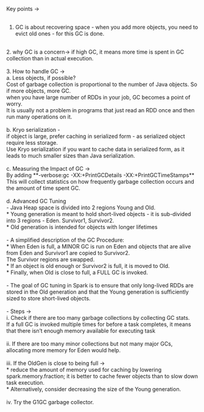 
Key points -> <br>
 <br>
1. GC is about recovering space - when you add more objects, you need to evict old ones - for this GC is done. <br>
 <br>
2. why GC is a concern-> if high GC, it means more time is spent in GC collection than in actual execution. <br>
 <br>
3. How to handle GC -> <br>
a. Less objects, if possible? <br>
Cost of garbage collection is proportional to the number of Java objects. So if more objects, more GC. <br>
when you have large number of RDDs in your job, GC becomes a point of worry. <br>
It is usually not a problem in programs that just read an RDD once and then run many operations on it. <br>
 <br>
b. Kryo serialization - <br>
if object is large, prefer caching in serialized form - as serialized object require less storage. <br>
Use Kryo serialization if you want to cache data in serialized form, as it leads to much smaller sizes than Java serialization. <br>
 <br>
c. Measuring the Impact of GC -> <br>
By  adding **-verbose:gc -XX:+PrintGCDetails -XX:+PrintGCTimeStamps**  <br>
This will collect statistics on how frequently garbage collection occurs and the amount of time spent GC. <br>
 <br>
d. Advanced GC Tuning <br>
- Java Heap space is divided into 2 regions Young and Old. <br> 
	* Young generation is meant to hold short-lived objects - it is sub-divided into 3 regions - Eden. Survivor1, Survivor2. <br>
	* Old generation is intended for objects with longer lifetimes <br>
 <br>
- A simplified description of the GC Procedure:  <br>
	* When Eden is full, a MINOR GC is run on Eden and objects that are alive from Eden and Survivor1 are copied to Survivor2. <br> 
	The Survivor regions are swapped.  <br>
	* If an object is old enough or Survivor2 is full, it is moved to Old. <br> 
	* Finally, when Old is close to full, a FULL GC is invoked. <br>
 <br>
- The goal of GC tuning in Spark is to ensure that only long-lived RDDs are stored in the Old generation and that the Young generation is sufficiently sized to store short-lived objects. <br>
 <br>
- Steps ->  <br>
i. Check if there are too many garbage collections by collecting GC stats. <br> 
If a full GC is invoked multiple times for before a task completes, it means that there isn’t enough memory available for executing task <br>
 <br>
ii. If there are too many minor collections but not many major GCs, allocating more memory for Eden would help. <br>
 <br>
iii. If the OldGen is close to being full -> <br>
	* reduce the amount of memory used for caching by lowering spark.memory.fraction; it is better to cache fewer objects than to slow down task execution. <br> 
	* Alternatively, consider decreasing the size of the Young generation.  <br>
<br>
iv. Try the G1GC garbage collector. <br>

